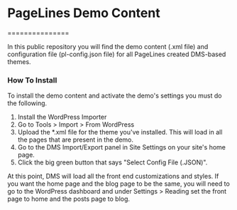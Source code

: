 # PageLines Demo Content
===============

In this public repository you will find the demo content (.xml file) and configuration file (pl-config.json file) for all PageLines created DMS-based themes.

### How To Install

To install the demo content and activate the demo's settings you must do the following.

1. Install the WordPress Importer
2. Go to Tools > Import > From WordPress
3. Upload the *.xml file for the theme you've installed.  This will load in all the pages that are present in the demo.
4. Go to the DMS Import/Export panel in Site Settings on your site's home page.
5. Click the big green button that says "Select Config File (.JSON)".

At this point, DMS will load all the front end customizations and styles.  If you want the home page and the blog page to be the same, you will need to go to the WordPress dashboard and under Settings > Reading set the front page to home and the posts page to blog.

